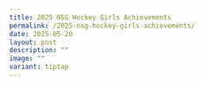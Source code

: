 ```yaml
---
title: 2025 NSG Hockey Girls Achievements
permalink: /2025-nsg-hockey-girls-achievements/
date: 2025-05-20
layout: post
description: ""
image: ""
variant: tiptap
---
```

